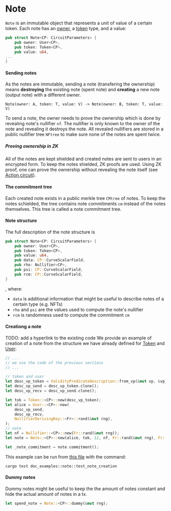 # Note

`Note` is an immutable object that represents a unit of value of a certain token. Each note has an [owner](users.md), a [token](token.md) type, and a value:

```rust
pub struct Note<CP: CircuitParameters> {
	pub owner: User<CP>,
	pub token: Token<CP>,
	pub value: u64,
...
}
```

#### Sending notes

As the notes are immutable, sending a note (transfering the ownership) means **destroying** the existing note (spent note) and **creating** a new note (output note) with a different owner.

`Note(owner: A, token: T, value: V) -> Note(owner: B, token: T, value: V)`

To send a note, the owner needs to prove the ownership which is done by revealing note's nullifier `nf`.  The nullifier is only known to the owner of the note and revealing it destroys the note. All revealed nullifiers are stored in a public nullifier tree `NFtree` to make sure none of the notes are spent twice.

##### Proving ownership in ZK
All of the notes are kept shielded and created notes are sent to users in an encrypted form. To keep the notes shielded, ZK proofs are used. Using ZK proof, one can prove the ownership without revealing the note itself (see [Action circuit](action.md)).

#### The commitment tree

Each created note exists in a public merkle tree `CMtree` of notes. To keep the notes schielded, the tree contains note commitments `cm` instead of the notes themselves. This tree is called a note commitment tree.

#### Note structure
The full description of the note structure is

```rust
pub struct Note<CP: CircuitParameters> {
	pub owner: User<CP>,
	pub token: Token<CP>,
	pub value: u64,
	pub data: CP::CurveScalarField,
	pub rho: Nullifier<CP>,
	pub psi: CP::CurveScalarField,
	pub rcm: CP::CurveScalarField,
}
```

, where:
- `data` is additional information that might be useful to describe notes of a certain type (e.g. NFTs)
- `rho`  and `psi` are the values used to compute the note's nullifier
- `rcm` is randomness used to compute the commitment `cm`


#### Creationg a note
TODO: add a hyperlink to the existing code 
We provide an example of creation of a note from the structure we have already defined for [Token]() and [User]():
```rust
// ...
// we use the code of the previous sections
// ...

// token and user
let desc_vp_token = ValidityPredicateDescription::from_vp(&mut vp, &vp_setup).unwrap();
let desc_vp_send = desc_vp_token.clone();
let desc_vp_recv = desc_vp_send.clone();

let tok = Token::<CP>::new(desc_vp_token);
let alice = User::<CP>::new(
	desc_vp_send,
	desc_vp_recv,
	NullifierDerivingKey::<Fr>::rand(&mut rng),
);
// note
let nf = Nullifier::<CP>::new(Fr::rand(&mut rng));
let note = Note::<CP>::new(alice, tok, 12, nf, Fr::rand(&mut rng), Fr::rand(&mut rng));

let _note_commitment = note.commitment();
```
This example can be run from [this file](https://github.com/anoma/taiga/blob/main/src/doc_examples/note.rs) with the command:
```
cargo test doc_examples::note::test_note_creation
```

#### Dummy notes
Dummy notes might be useful to keep the the amount of notes constant and hide the actual amount of notes in a tx.

```rust
let spend_note = Note::<CP>::dummy(&mut rng);
```

